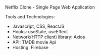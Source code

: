 Netflix Clone - Single Page Web Application

Tools and Technologies:
* Javascript, CSS, ReactJS
* Hooks: useState, useEffect
* Network(HTTP client) library: Axios
* API: TMDB movie Api
* Hosting: Firebase
